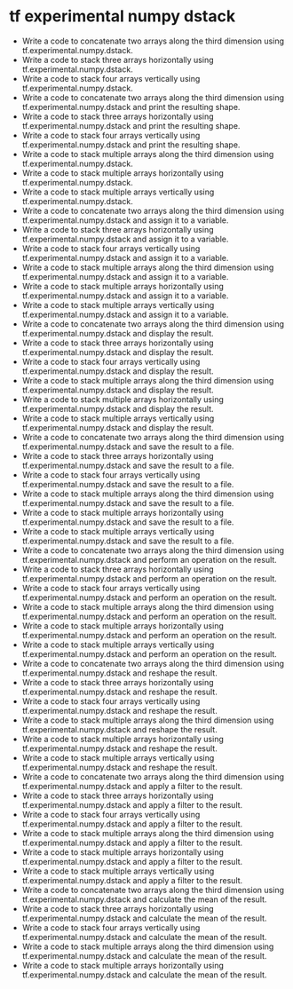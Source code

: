 # tf experimental numpy dstack

- Write a code to concatenate two arrays along the third dimension using tf.experimental.numpy.dstack.
- Write a code to stack three arrays horizontally using tf.experimental.numpy.dstack.
- Write a code to stack four arrays vertically using tf.experimental.numpy.dstack.
- Write a code to concatenate two arrays along the third dimension using tf.experimental.numpy.dstack and print the resulting shape.
- Write a code to stack three arrays horizontally using tf.experimental.numpy.dstack and print the resulting shape.
- Write a code to stack four arrays vertically using tf.experimental.numpy.dstack and print the resulting shape.
- Write a code to stack multiple arrays along the third dimension using tf.experimental.numpy.dstack.
- Write a code to stack multiple arrays horizontally using tf.experimental.numpy.dstack.
- Write a code to stack multiple arrays vertically using tf.experimental.numpy.dstack.
- Write a code to concatenate two arrays along the third dimension using tf.experimental.numpy.dstack and assign it to a variable.
- Write a code to stack three arrays horizontally using tf.experimental.numpy.dstack and assign it to a variable.
- Write a code to stack four arrays vertically using tf.experimental.numpy.dstack and assign it to a variable.
- Write a code to stack multiple arrays along the third dimension using tf.experimental.numpy.dstack and assign it to a variable.
- Write a code to stack multiple arrays horizontally using tf.experimental.numpy.dstack and assign it to a variable.
- Write a code to stack multiple arrays vertically using tf.experimental.numpy.dstack and assign it to a variable.
- Write a code to concatenate two arrays along the third dimension using tf.experimental.numpy.dstack and display the result.
- Write a code to stack three arrays horizontally using tf.experimental.numpy.dstack and display the result.
- Write a code to stack four arrays vertically using tf.experimental.numpy.dstack and display the result.
- Write a code to stack multiple arrays along the third dimension using tf.experimental.numpy.dstack and display the result.
- Write a code to stack multiple arrays horizontally using tf.experimental.numpy.dstack and display the result.
- Write a code to stack multiple arrays vertically using tf.experimental.numpy.dstack and display the result.
- Write a code to concatenate two arrays along the third dimension using tf.experimental.numpy.dstack and save the result to a file.
- Write a code to stack three arrays horizontally using tf.experimental.numpy.dstack and save the result to a file.
- Write a code to stack four arrays vertically using tf.experimental.numpy.dstack and save the result to a file.
- Write a code to stack multiple arrays along the third dimension using tf.experimental.numpy.dstack and save the result to a file.
- Write a code to stack multiple arrays horizontally using tf.experimental.numpy.dstack and save the result to a file.
- Write a code to stack multiple arrays vertically using tf.experimental.numpy.dstack and save the result to a file.
- Write a code to concatenate two arrays along the third dimension using tf.experimental.numpy.dstack and perform an operation on the result.
- Write a code to stack three arrays horizontally using tf.experimental.numpy.dstack and perform an operation on the result.
- Write a code to stack four arrays vertically using tf.experimental.numpy.dstack and perform an operation on the result.
- Write a code to stack multiple arrays along the third dimension using tf.experimental.numpy.dstack and perform an operation on the result.
- Write a code to stack multiple arrays horizontally using tf.experimental.numpy.dstack and perform an operation on the result.
- Write a code to stack multiple arrays vertically using tf.experimental.numpy.dstack and perform an operation on the result.
- Write a code to concatenate two arrays along the third dimension using tf.experimental.numpy.dstack and reshape the result.
- Write a code to stack three arrays horizontally using tf.experimental.numpy.dstack and reshape the result.
- Write a code to stack four arrays vertically using tf.experimental.numpy.dstack and reshape the result.
- Write a code to stack multiple arrays along the third dimension using tf.experimental.numpy.dstack and reshape the result.
- Write a code to stack multiple arrays horizontally using tf.experimental.numpy.dstack and reshape the result.
- Write a code to stack multiple arrays vertically using tf.experimental.numpy.dstack and reshape the result.
- Write a code to concatenate two arrays along the third dimension using tf.experimental.numpy.dstack and apply a filter to the result.
- Write a code to stack three arrays horizontally using tf.experimental.numpy.dstack and apply a filter to the result.
- Write a code to stack four arrays vertically using tf.experimental.numpy.dstack and apply a filter to the result.
- Write a code to stack multiple arrays along the third dimension using tf.experimental.numpy.dstack and apply a filter to the result.
- Write a code to stack multiple arrays horizontally using tf.experimental.numpy.dstack and apply a filter to the result.
- Write a code to stack multiple arrays vertically using tf.experimental.numpy.dstack and apply a filter to the result.
- Write a code to concatenate two arrays along the third dimension using tf.experimental.numpy.dstack and calculate the mean of the result.
- Write a code to stack three arrays horizontally using tf.experimental.numpy.dstack and calculate the mean of the result.
- Write a code to stack four arrays vertically using tf.experimental.numpy.dstack and calculate the mean of the result.
- Write a code to stack multiple arrays along the third dimension using tf.experimental.numpy.dstack and calculate the mean of the result.
- Write a code to stack multiple arrays horizontally using tf.experimental.numpy.dstack and calculate the mean of the result.